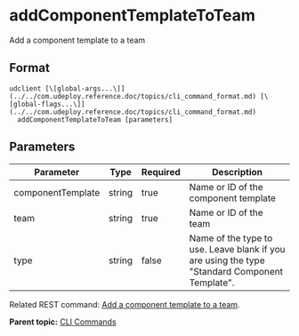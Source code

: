 # addComponentTemplateToTeam

Add a component template to a team

## Format

```
udclient [\[global-args...\]](../../com.udeploy.reference.doc/topics/cli_command_format.md) [\[global-flags...\]](../../com.udeploy.reference.doc/topics/cli_command_format.md)
  addComponentTemplateToTeam [parameters]
```

## Parameters

|Parameter|Type|Required|Description|
|---------|----|--------|-----------|
|componentTemplate|string|true|Name or ID of the component template|
|team|string|true|Name or ID of the team|
|type|string|false|Name of the type to use. Leave blank if you are using the type "Standard Component Template".|

Related REST command: [Add a component template to a team](rest_cli_componenttemplate_teams_put.md).

**Parent topic:** [CLI Commands](../../com.udeploy.reference.doc/topics/cli_commands.md)

